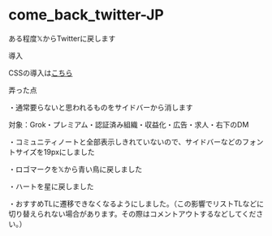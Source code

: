 # come_back_twitter-JP
ある程度𝕏からTwitterに戻します

導入

CSSの導入は[こちら](https://userstyles.world/style/20214/come-back-twitter-jp)

弄った点

・通常要らないと思われるものをサイドバーから消します

対象：Grok・プレミアム・認証済み組織・収益化・広告・求人・右下のDM

・コミュニティノートと全部表示しきれていないので、サイドバーなどのフォントサイズを19pxにしました

・ロゴマークを𝕏から青い鳥に戻しました

・ハートを星に戻しました

・おすすめTLに遷移できなくなるようにしました。（この影響でリストTLなどに切り替えられない場合があります。その際はコメントアウトするなどしてください。）
